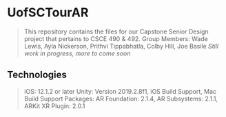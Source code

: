 # UofSCTourAR
>This repository contains the files for our Capstone Senior Design project that pertains to CSCE 490 & 492.
>Group Members: Wade Lewis, Ayla Nickerson, Prithvi Tippabhatla, Colby Hill, Joe Basile
>*Still work in progress, more to come soon*</p>



## Technologies

>iOS: 12.1.2 or later
>Unity: Version 2019.2.8f1, iOS Build Support, Mac Build Support
>Packages: AR Foundation: 2.1.4, AR Subsystems: 2.1.1, ARKit XR Plugin: 2.0.1

